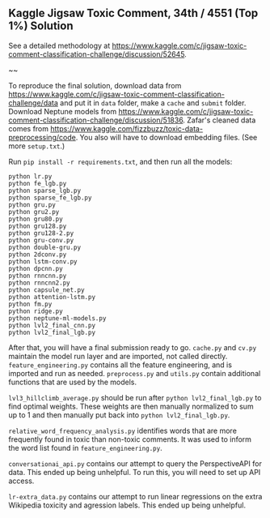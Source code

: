 ## Kaggle Jigsaw Toxic Comment, 34th / 4551 (Top 1%) Solution

See a detailed methodology at https://www.kaggle.com/c/jigsaw-toxic-comment-classification-challenge/discussion/52645.

~~

To reproduce the final solution, download data from https://www.kaggle.com/c/jigsaw-toxic-comment-classification-challenge/data and put it in `data` folder, make a `cache` and `submit` folder. Download Neptune models from https://www.kaggle.com/c/jigsaw-toxic-comment-classification-challenge/discussion/51836. Zafar's cleaned data comes from https://www.kaggle.com/fizzbuzz/toxic-data-preprocessing/code. You also will have to download embedding files. (See more `setup.txt`.)

 Run `pip install -r requirements.txt`, and then run all the models:

```
python lr.py
python fe_lgb.py
python sparse_lgb.py
python sparse_fe_lgb.py
python gru.py
python gru2.py
python gru80.py
python gru128.py
python gru128-2.py
python gru-conv.py
python double-gru.py
python 2dconv.py
python lstm-conv.py
python dpcnn.py
python rnncnn.py
python rnncnn2.py
python capsule_net.py
python attention-lstm.py
python fm.py
python ridge.py
python neptune-ml-models.py
python lvl2_final_cnn.py
python lvl2_final_lgb.py
```

After that, you will have a final submission ready to go. `cache.py` and `cv.py` maintain the model run layer and are imported, not called directly. `feature_engineering.py` contains all the feature engineering, and is imported and run as needed. `preprocess.py` and `utils.py` contain additional functions that are used by the models.

`lvl3_hillclimb_average.py` should be run after `python lvl2_final_lgb.py` to find optimal weights. These weights are then manually normalized to sum up to 1 and then manually put back into `python lvl2_final_lgb.py`.

`relative_word_frequency_analysis.py` identifies words that are more frequently found in toxic than non-toxic comments. It was used to inform the word list found in `feature_engineering.py`.

`conversationai_api.py` contains our attempt to query the PerspectiveAPI for data. This ended up being unhelpful. To run this, you will need to set up API access.

`lr-extra_data.py` contains our attempt to run linear regressions on the extra Wikipedia toxicity and agression labels. This ended up being unhelpful.
